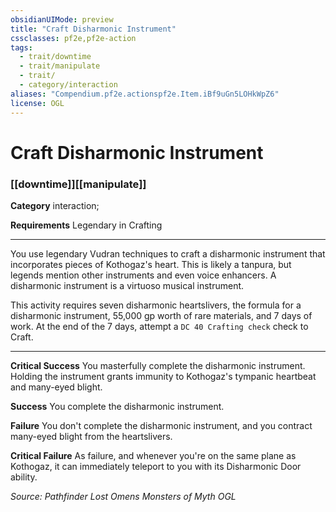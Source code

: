 ```yaml
---
obsidianUIMode: preview
title: "Craft Disharmonic Instrument"
cssclasses: pf2e,pf2e-action
tags:
  - trait/downtime
  - trait/manipulate
  - trait/
  - category/interaction
aliases: "Compendium.pf2e.actionspf2e.Item.iBf9uGn5LOHkWpZ6"
license: OGL
---
```

# Craft Disharmonic Instrument

### [[downtime]][[manipulate]]

**Category** interaction; 




**Requirements** Legendary in Crafting

* * *

You use legendary Vudran techniques to craft a disharmonic instrument that incorporates pieces of Kothogaz's heart. This is likely a tanpura, but legends mention other instruments and even voice enhancers. A disharmonic instrument is a virtuoso musical instrument.

This activity requires seven disharmonic heartslivers, the formula for a disharmonic instrument, 55,000 gp worth of rare materials, and 7 days of work. At the end of the 7 days, attempt a `DC 40 Crafting check` check to Craft.

* * *

**Critical Success** You masterfully complete the disharmonic instrument. Holding the instrument grants immunity to Kothogaz's tympanic heartbeat and many-eyed blight.

**Success** You complete the disharmonic instrument.

**Failure** You don't complete the disharmonic instrument, and you contract many-eyed blight from the heartslivers.

**Critical Failure** As failure, and whenever you're on the same plane as Kothogaz, it can immediately teleport to you with its Disharmonic Door ability.

*Source: Pathfinder Lost Omens Monsters of Myth*
*OGL*